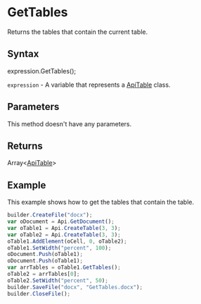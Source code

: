 # GetTables

Returns the tables that contain the current table.

## Syntax

expression.GetTables();

`expression` - A variable that represents a [ApiTable](../ApiTable.md) class.

## Parameters

This method doesn't have any parameters.

## Returns

Array<[ApiTable](../../ApiTable/ApiTable.md)>

## Example

This example shows how to get the tables that contain the table.

```javascript
builder.CreateFile("docx");
var oDocument = Api.GetDocument();
var oTable1 = Api.CreateTable(3, 3);
var oTable2 = Api.CreateTable(3, 3);
oTable1.AddElement(oCell, 0, oTable2);
oTable1.SetWidth("percent", 100);
oDocument.Push(oTable1);
oDocument.Push(oTable1);
var arrTables = oTable1.GetTables();
oTable2 = arrTables[0];
oTable2.SetWidth("percent", 50);
builder.SaveFile("docx", "GetTables.docx");
builder.CloseFile();
```
